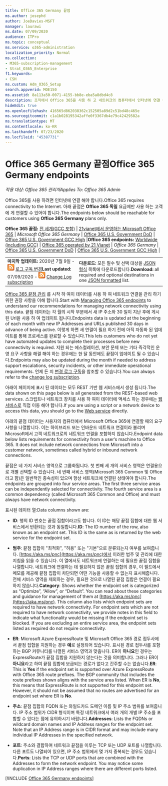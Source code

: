 ```yaml
---
title: Office 365 Germany 끝점
ms.author: josephd
author: JoeDavies-MSFT
manager: laurawi
ms.date: 07/09/2020
audience: ITPro
ms.topic: conceptual
ms.service: o365-administration
localization_priority: Normal
ms.collection:
- M365-subscription-management
- Strat_O365_Enterprise
f1.keywords:
- CSH
ms.custom: Adm_O365_Setup
search.appverid: MOE150
ms.assetid: 8a113a50-0071-4155-bb8e-eba5a8dbd4c8
description: 조직에서 Office 365을 사용 하 고 네트워크의 컴퓨터에서 인터넷에 연결 하지 못하도록 제한 하는 경우 아래에서 아웃 바운드 허용 목록에 포함 해야 하는 끝점 (Fqdn, 포트, Url 및 IPv4 및 IPv6 주소 범위)을 확인 하 여 컴퓨터에서 Office 365를 정상적으로 사용할 수 있는지 확인 합니다.
hideEdit: true
ms.openlocfilehash: 416565d862038362c152505a89d2c51bd48c465e
ms.sourcegitcommit: c1a1b028195342affe0f3367db4e79c42429582a
ms.translationtype: MT
ms.contentlocale: ko-KR
ms.lasthandoff: 07/23/2020
ms.locfileid: "45387731"
---
```

# <a name="office-365-germany-endpoints"></a><span data-ttu-id="a7637-103">Office 365 Germany 끝점</span><span class="sxs-lookup"><span data-stu-id="a7637-103">Office 365 Germany endpoints</span></span>

 <span data-ttu-id="a7637-104">*적용 대상: Office 365 관리자*</span><span class="sxs-lookup"><span data-stu-id="a7637-104">*Applies To: Office 365 Admin*</span></span>

<span data-ttu-id="a7637-105">Office 365를 사용 하려면 인터넷에 연결 해야 합니다.</span><span class="sxs-lookup"><span data-stu-id="a7637-105">Office 365 requires connectivity to the Internet.</span></span> <span data-ttu-id="a7637-106">아래 끝점은 **Office 365 독일** 요금제만 사용 하는 고객에 게 연결할 수 있어야 합니다.</span><span class="sxs-lookup"><span data-stu-id="a7637-106">The endpoints below should be reachable for customers using **Office 365 Germany** plans only.</span></span>
  
 <span data-ttu-id="a7637-107">**Office 365 끝점:** [전 세계(GCC 포함)](urls-and-ip-address-ranges.md)  | [21vianet에서 운영하는 Microsoft Office 365](urls-and-ip-address-ranges-21vianet.md)  | *Microsoft Office 365 Germany*  |  [Office 365 U.S. Government DoD](office-365-u-s-government-dod-endpoints.md) | [Office 365 U.S. Government GCC High](office-365-u-s-government-gcc-high-endpoints.md)  |</span><span class="sxs-lookup"><span data-stu-id="a7637-107">**Office 365 endpoints:** [Worldwide (including GCC)](urls-and-ip-address-ranges.md)  | [Office 365 operated by 21 Vianet](urls-and-ip-address-ranges-21vianet.md)  | *Office 365 Germany* | [Office 365 U.S. Government DoD](office-365-u-s-government-dod-endpoints.md) | [Office 365 U.S. Government GCC High](office-365-u-s-government-gcc-high-endpoints.md)  |</span></span>
  
|||
|:-----|:-----|
|<span data-ttu-id="a7637-108">**마지막 업데이트:** 2020년 7월 9일 - ![RSS](media/5dc6bb29-25db-4f44-9580-77c735492c4b.png) [로그 구독 변경](https://endpoints.office.com/version/Germany?allversions=true&format=rss&clientrequestid=b10c5ed1-bad1-445f-b386-b919946339a7)</span><span class="sxs-lookup"><span data-stu-id="a7637-108">**Last updated:** 07/09/2020 - ![RSS](media/5dc6bb29-25db-4f44-9580-77c735492c4b.png) [Change Log subscription](https://endpoints.office.com/version/Germany?allversions=true&format=rss&clientrequestid=b10c5ed1-bad1-445f-b386-b919946339a7)</span></span> |<span data-ttu-id="a7637-109">**다운로드:** 모든 필수 및 선택 대상을 [JSON 형식](https://endpoints.office.com/endpoints/Germany?clientrequestid=b10c5ed1-bad1-445f-b386-b919946339a7) 목록에 다운로드합니다.</span><span class="sxs-lookup"><span data-stu-id="a7637-109">**Download:** all required and optional destinations in one [JSON formatted](https://endpoints.office.com/endpoints/Germany?clientrequestid=b10c5ed1-bad1-445f-b386-b919946339a7) list.</span></span>  <br/> |

<span data-ttu-id="a7637-110">[Office 365 끝점 관리](managing-office-365-endpoints.md) 를 시작 하 여이 데이터를 사용 하 여 네트워크 연결을 관리 하기 위한 권장 사항을 이해 합니다.</span><span class="sxs-lookup"><span data-stu-id="a7637-110">Start with [Managing Office 365 endpoints](managing-office-365-endpoints.md) to understand our recommendations for managing network connectivity using this data.</span></span> <span data-ttu-id="a7637-111">끝점 데이터는 각 월의 시작 부분에서 새 IP 주소와 30 일이 지난 후에 게시 된 Url을 사용 하 여 업데이트 됩니다.</span><span class="sxs-lookup"><span data-stu-id="a7637-111">Endpoints data is updated at the beginning of each month with new IP Addresses and URLs published 30 days in advance of being active.</span></span> <span data-ttu-id="a7637-112">이렇게 하면 새 연결이 필요 하기 전에 아직 자동화 된 업데이트를 통해 프로세스를 완료할 수 있습니다.</span><span class="sxs-lookup"><span data-stu-id="a7637-112">This lets customers who do not yet have automated updates to complete their processes before new connectivity is required.</span></span> <span data-ttu-id="a7637-113">지원 되는 에스컬레이션, 보안 문제 또는 기타 즉각적인 운영 요구 사항을 해결 해야 하는 경우에는 한 달 동안에도 끝점이 업데이트 될 수 있습니다.</span><span class="sxs-lookup"><span data-stu-id="a7637-113">Endpoints may also be updated during the month if needed to address support escalations, security incidents, or other immediate operational requirements.</span></span> <span data-ttu-id="a7637-114">언제 든 지 [변경 로그 구독](https://endpoints.office.com/version/Germany?allversions=true&format=rss&clientrequestid=b10c5ed1-bad1-445f-b386-b919946339a7)을 참조할 수 있습니다.</span><span class="sxs-lookup"><span data-stu-id="a7637-114">You can always refer to the [change log subscription](https://endpoints.office.com/version/Germany?allversions=true&format=rss&clientrequestid=b10c5ed1-bad1-445f-b386-b919946339a7).</span></span>

<span data-ttu-id="a7637-115">아래이 페이지에 표시 된 데이터는 모두 REST 기반 웹 서비스에서 생성 됩니다.</span><span class="sxs-lookup"><span data-stu-id="a7637-115">The data shown on this page below is all generated from the REST-based web services.</span></span> <span data-ttu-id="a7637-116">스크립트나 네트워크 장치를 사용 하 여이 데이터에 액세스 하는 경우에는 [웹 서비스로](office-365-ip-web-service.md) 직접 이동 해야 합니다.</span><span class="sxs-lookup"><span data-stu-id="a7637-116">If you are using a script or a network device to access this data, you should go to the [Web service](office-365-ip-web-service.md) directly.</span></span>

<span data-ttu-id="a7637-p104">아래의 끝점 데이터는 사용자의 컴퓨터에서 Microsoft Office 365에 연결할 때의 요구 사항을 나열합니다. 이는 하이브리드 또는 인바운드 네트워크 연결이라 불리며 Microsoft에서 고객 네트워크로의 네트워크 연결을 포함하지 않습니다.</span><span class="sxs-lookup"><span data-stu-id="a7637-p104">Endpoint data below lists requirements for connectivity from a user’s machine to Office 365. It does not include network connections from Microsoft into a customer network, sometimes called hybrid or inbound network connections.</span></span>

<span data-ttu-id="a7637-p105">끝점은 네 가지 서비스 영역으로 그룹화됩니다. 첫 번째 세 개의 서비스 영역은 연결용으로 개별 선택할 수 있습니다. 네 번째 서비스 영역(Microsoft 365 Common 및 Office 라고 함)은 일반적인 종속성이 있으며 항상 네트워크에 연결된 상태여야 합니다.</span><span class="sxs-lookup"><span data-stu-id="a7637-p105">The endpoints are grouped into four service areas. The first three service areas can be independently selected for connectivity. The fourth service area is a common dependency (called Microsoft 365 Common and Office) and must always have network connectivity.</span></span>

<span data-ttu-id="a7637-122">표시된 데이터 열:</span><span class="sxs-lookup"><span data-stu-id="a7637-122">Data columns shown are:</span></span>

- <span data-ttu-id="a7637-p106">**ID**: 행의 ID 번호는 끝점 집합이라고도 합니다. 이 ID는 해당 끝점 집합에 대한 웹 서비스에서 반환되는 것과 동일합니다.</span><span class="sxs-lookup"><span data-stu-id="a7637-p106">**ID**: The ID number of the row, also known as an endpoint set. This ID is the same as is returned by the web service for the endpoint set.</span></span>

- <span data-ttu-id="a7637-p107">**범주**: 끝점 집합이 "최적화", "허용" 또는 "기본"으로 분류되는지 여부를 보여줍니다. [https://aka.ms/pnc](https://aka.ms/pnc)에서 이러한 범주 및 관리에 대한 지침을 읽을 수 있습니다. 이 열에서도 네트워크에 연결하는 데 필요한 끝점 집합을 나열합니다. 네트워크에 연결하는 데 필요하지 않은 끝점 집합의 경우, 이 필드에서 메모를 제공해 끝점 집합이 차단되면 어떤 기능을 사용할 수 없는지 표시해줍니다. 전체 서비스 영역을 제외하는 경우, 필요한 것으로 나열된 끝점 집합은 연결이 필요하지 않습니다.</span><span class="sxs-lookup"><span data-stu-id="a7637-p107">**Category**: Shows whether the endpoint set is categorized as “Optimize”, “Allow”, or “Default”. You can read about these categories and guidance for management of them at [https://aka.ms/pnc](https://aka.ms/pnc). This column also lists which endpoint sets are required to have network connectivity. For endpoint sets which are not required to have network connectivity, we provide notes in this field to indicate what functionality would be missing if the endpoint set is blocked. If you are excluding an entire service area, the endpoint sets listed as required do not require connectivity.</span></span>

- <span data-ttu-id="a7637-p108">**ER**: Microsoft Azure ExpressRoute 및 Microsoft Office 365 경로 접두사에서 끝점 집합을 지원하는 경우 **예**로 설정되어 있습니다. 표시된 경로 접두사를 포함하는 BGP 커뮤니티를 나열된 서비스 영역과 맞춥니다. ER이 **아니요**인 경우는 ExpressRoute가 끝점 집합을 지원하지 않는다는 것을 의미합니다. 그러나 ER이 **아니요**라고 하여 끝점 집합에 보급되는 경로가 없다고 간주할 수는 없습니다.</span><span class="sxs-lookup"><span data-stu-id="a7637-p108">**ER**: This is **Yes** if the endpoint set is supported over Azure ExpressRoute with Office 365 route prefixes. The BGP community that includes the route prefixes shown aligns with the service area listed. When ER is **No**, this means that ExpressRoute is not supported for this endpoint set. However, it should not be assumed that no routes are advertised for an endpoint set where ER is **No**.</span></span>

- <span data-ttu-id="a7637-p109">**주소**: 끝점 집합의 FQDN 또는 와일드카드 도메인 이름 및 IP 주소 범위를 보여줍니다. IP 주소 범위가 CIDR 형식이며 특정 네트워크에서 여러 개의 개별 IP 주소를 포함할 수 있다는 점에 유의하시기 바랍니다.</span><span class="sxs-lookup"><span data-stu-id="a7637-p109">**Addresses**: Lists the FQDNs or wildcard domain names and IP Address ranges for the endpoint set. Note that an IP Address range is in CIDR format and may include many individual IP Addresses in the specified network.</span></span>
 
- <span data-ttu-id="a7637-p110">**포트**: 주소와 결합하여 네트워크 끝점을 이루는 TCP 또는 UDP 포트를 나열합니다. 다른 포트도 나열되어 있으면, IP 주소 범위에서 몇 가지 중복되는 경우도 있습니다.</span><span class="sxs-lookup"><span data-stu-id="a7637-p110">**Ports**: Lists the TCP or UDP ports that are combined with the Addresses to form the network endpoint. You may notice some duplication in IP Address ranges where there are different ports listed.</span></span>

[!INCLUDE [Office 365 Germany endpoints](./includes/office-365-germany-endpoints.md)]

 

